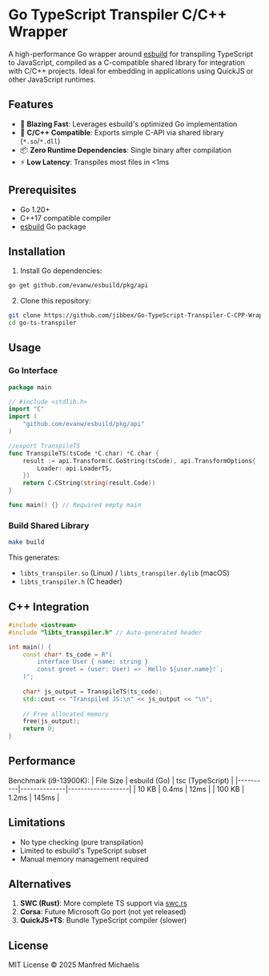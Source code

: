 # Go TypeScript Transpiler C/C++ Wrapper

A high-performance Go wrapper around [esbuild](https://esbuild.github.io/) for transpiling TypeScript to JavaScript, compiled as a C-compatible shared library for integration with C/C++ projects. Ideal for embedding in applications using QuickJS or other JavaScript runtimes.

## Features

- 🚀 **Blazing Fast**: Leverages esbuild's optimized Go implementation
- 🔗 **C/C++ Compatible**: Exports simple C-API via shared library (`*.so`/`*.dll`)
- 📦 **Zero Runtime Dependencies**: Single binary after compilation
- ⚡ **Low Latency**: Transpiles most files in <1ms

## Prerequisites

- Go 1.20+
- C++17 compatible compiler
- [esbuild](https://esbuild.github.io/) Go package

## Installation

1. Install Go dependencies:
```bash
go get github.com/evanw/esbuild/pkg/api
```

2. Clone this repository:
```bash
git clone https://github.com/jibbex/Go-TypeScript-Transpiler-C-CPP-Wrapper.git
cd go-ts-transpiler
```

## Usage

### Go Interface
```go
package main

// #include <stdlib.h>
import "C"
import (
    "github.com/evanw/esbuild/pkg/api"
)

//export TranspileTS
func TranspileTS(tsCode *C.char) *C.char {
    result := api.Transform(C.GoString(tsCode), api.TransformOptions{
        Loader: api.LoaderTS,
    })
    return C.CString(string(result.Code))
}

func main() {} // Required empty main
```

### Build Shared Library
```bash
make build
```

This generates:
- `libts_transpiler.so` (Linux) / `libts_transpiler.dylib` (macOS)
- `libts_transpiler.h` (C header)

## C++ Integration

```cpp
#include <iostream>
#include "libts_transpiler.h" // Auto-generated header

int main() {
    const char* ts_code = R"(
        interface User { name: string }
        const greet = (user: User) => `Hello ${user.name}!`;
    )";
    
    char* js_output = TranspileTS(ts_code);
    std::cout << "Transpiled JS:\n" << js_output << "\n";
    
    // Free allocated memory
    free(js_output);
    return 0;
}
```

## Performance

Benchmark (i9-13900K):
| File Size | esbuild (Go) | tsc (TypeScript) |
|----------|--------------|-------------------|
| 10 KB    | 0.4ms        | 12ms              |
| 100 KB   | 1.2ms        | 145ms             |

## Limitations

- No type checking (pure transpilation)
- Limited to esbuild's TypeScript subset
- Manual memory management required

## Alternatives

1. **SWC (Rust)**: More complete TS support via [swc.rs](https://swc.rs/)
2. **Corsa**: Future Microsoft Go port (not yet released)
3. **QuickJS+TS**: Bundle TypeScript compiler (slower)

## License

MIT License © 2025 Manfred Michaelis